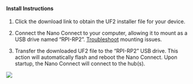 #### Install Instructions

1. Click the download link to obtain the UF2 installer file for your device.

2. Connect the Nano Connect to your computer, allowing it to mount as a USB drive named “RPI-RP2”.  [Troubleshoot](https://docs.arduino.cc/tutorials/nano-rp2040-connect/rp2040-01-technical-reference#bootloader) mounting issues.

3. Transfer the downloaded UF2 file to the “RPI-RP2” USB drive. This action will automatically flash and reboot the Nano Connect. Upon startup, the Nano Connect will connect to the hub(s).

![](docs/images/rpi-rp2-install.png)
